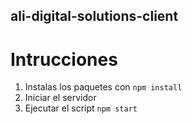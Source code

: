 ## ali-digital-solutions-client

# Intrucciones

1. Instalas los paquetes con <code>npm install</code>
2. Iniciar el servidor
3. Ejecutar el script <code>npm start</code>
